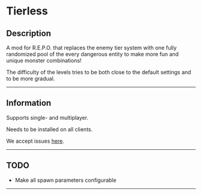 # Tierless

## Description

A mod for R.E.P.O. that replaces the enemy tier system with one fully randomized pool of the every dangerous entity to make more fun and unique monster combinations!

The difficulty of the levels tries to be both close to the default settings and to be more gradual.

---

## Information

Supports single- and multiplayer.

Needs to be installed on all clients.

We accept issues [here](https://github.com/Chubrel/Tierless/issues). 

---

## TODO

- Make all spawn parameters configurable

----

